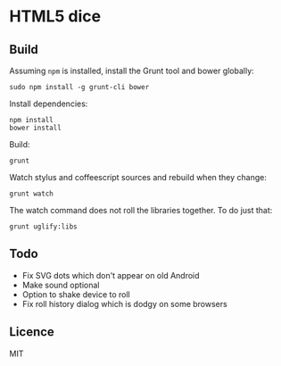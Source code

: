 HTML5 dice
==========

Build
-----

Assuming `npm` is installed, install the Grunt tool and bower globally:

	sudo npm install -g grunt-cli bower

Install dependencies:

	npm install
	bower install

Build:

	grunt

Watch stylus and coffeescript sources and rebuild when they change:

	grunt watch

The watch command does not roll the libraries together. To do just that:

	grunt uglify:libs

Todo
----

- Fix SVG dots which don't appear on old Android
- Make sound optional
- Option to shake device to roll
- Fix roll history dialog which is dodgy on some browsers

Licence
-------

MIT
